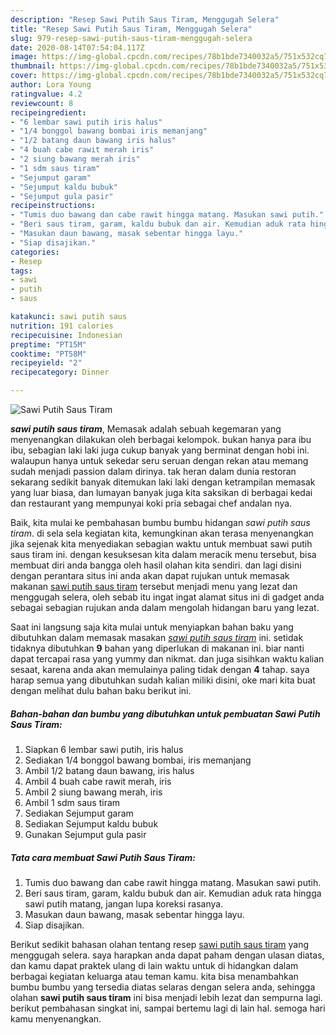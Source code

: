 ```yaml
---
description: "Resep Sawi Putih Saus Tiram, Menggugah Selera"
title: "Resep Sawi Putih Saus Tiram, Menggugah Selera"
slug: 979-resep-sawi-putih-saus-tiram-menggugah-selera
date: 2020-08-14T07:54:04.117Z
image: https://img-global.cpcdn.com/recipes/78b1bde7340032a5/751x532cq70/sawi-putih-saus-tiram-foto-resep-utama.jpg
thumbnail: https://img-global.cpcdn.com/recipes/78b1bde7340032a5/751x532cq70/sawi-putih-saus-tiram-foto-resep-utama.jpg
cover: https://img-global.cpcdn.com/recipes/78b1bde7340032a5/751x532cq70/sawi-putih-saus-tiram-foto-resep-utama.jpg
author: Lora Young
ratingvalue: 4.2
reviewcount: 8
recipeingredient:
- "6 lembar sawi putih iris halus"
- "1/4 bonggol bawang bombai iris memanjang"
- "1/2 batang daun bawang iris halus"
- "4 buah cabe rawit merah iris"
- "2 siung bawang merah iris"
- "1 sdm saus tiram"
- "Sejumput garam"
- "Sejumput kaldu bubuk"
- "Sejumput gula pasir"
recipeinstructions:
- "Tumis duo bawang dan cabe rawit hingga matang. Masukan sawi putih."
- "Beri saus tiram, garam, kaldu bubuk dan air. Kemudian aduk rata hingga sawi putih matang, jangan lupa koreksi rasanya."
- "Masukan daun bawang, masak sebentar hingga layu."
- "Siap disajikan."
categories:
- Resep
tags:
- sawi
- putih
- saus

katakunci: sawi putih saus 
nutrition: 191 calories
recipecuisine: Indonesian
preptime: "PT15M"
cooktime: "PT58M"
recipeyield: "2"
recipecategory: Dinner

---
```



![Sawi Putih Saus Tiram](https://img-global.cpcdn.com/recipes/78b1bde7340032a5/751x532cq70/sawi-putih-saus-tiram-foto-resep-utama.jpg)

<b><i>sawi putih saus tiram</i></b>, Memasak adalah sebuah kegemaran yang menyenangkan dilakukan oleh berbagai kelompok. bukan hanya para ibu ibu, sebagian laki laki juga cukup banyak yang berminat dengan hobi ini. walaupun hanya untuk sekedar seru seruan dengan rekan atau memang sudah menjadi passion dalam dirinya. tak heran dalam dunia restoran sekarang sedikit banyak ditemukan laki laki dengan ketrampilan memasak yang luar biasa, dan lumayan banyak juga kita saksikan di berbagai kedai dan restaurant yang mempunyai koki pria sebagai chef andalan nya.

Baik, kita mulai ke pembahasan bumbu bumbu hidangan <i>sawi putih saus tiram</i>. di sela sela kegiatan kita, kemungkinan akan terasa menyenangkan jika sejenak kita menyediakan sebagian waktu untuk membuat sawi putih saus tiram ini. dengan kesuksesan kita dalam meracik menu tersebut, bisa membuat diri anda bangga oleh hasil olahan kita sendiri. dan lagi disini dengan perantara situs ini anda akan dapat rujukan untuk memasak makanan <u>sawi putih saus tiram</u> tersebut menjadi menu yang lezat dan menggugah selera, oleh sebab itu ingat ingat alamat situs ini di gadget anda sebagai sebagian rujukan anda dalam mengolah hidangan baru yang lezat.




Saat ini langsung saja kita mulai untuk menyiapkan bahan baku yang dibutuhkan dalam memasak masakan <u><i>sawi putih saus tiram</i></u> ini. setidak tidaknya dibutuhkan <b>9</b> bahan yang diperlukan di makanan ini. biar nanti dapat tercapai rasa yang yummy dan nikmat. dan juga sisihkan waktu kalian sesaat, karena anda akan memulainya paling tidak dengan <b>4</b> tahap. saya harap semua yang dibutuhkan sudah kalian miliki disini, oke mari kita buat dengan melihat dulu bahan baku berikut ini.

<!--inarticleads1-->

##### Bahan-bahan dan bumbu yang dibutuhkan untuk pembuatan Sawi Putih Saus Tiram:

1. Siapkan 6 lembar sawi putih, iris halus
1. Sediakan 1/4 bonggol bawang bombai, iris memanjang
1. Ambil 1/2 batang daun bawang, iris halus
1. Ambil 4 buah cabe rawit merah, iris
1. Ambil 2 siung bawang merah, iris
1. Ambil 1 sdm saus tiram
1. Sediakan Sejumput garam
1. Sediakan Sejumput kaldu bubuk
1. Gunakan Sejumput gula pasir




<!--inarticleads2-->

##### Tata cara membuat Sawi Putih Saus Tiram:

1. Tumis duo bawang dan cabe rawit hingga matang. Masukan sawi putih.
1. Beri saus tiram, garam, kaldu bubuk dan air. Kemudian aduk rata hingga sawi putih matang, jangan lupa koreksi rasanya.
1. Masukan daun bawang, masak sebentar hingga layu.
1. Siap disajikan.




Berikut sedikit bahasan olahan tentang resep <u>sawi putih saus tiram</u> yang menggugah selera. saya harapkan anda dapat paham dengan ulasan diatas, dan kamu dapat praktek ulang di lain waktu untuk di hidangkan dalam berbagai kegiatan keluarga atau teman kamu. kita bisa menambahkan bumbu bumbu yang tersedia diatas selaras dengan selera anda, sehingga olahan <b>sawi putih saus tiram</b> ini bisa menjadi lebih lezat dan sempurna lagi. berikut pembahasan singkat ini, sampai bertemu lagi di lain hal. semoga hari kamu menyenangkan.
